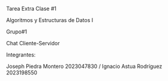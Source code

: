 Tarea Extra Clase #1

Algoritmos y Estructuras de Datos I

Grupo#1

Chat Cliente-Servidor

Integrantes: 

Joseph Piedra Montero 2023047830 / 
Ignacio Astua Rodríguez 2023198550
